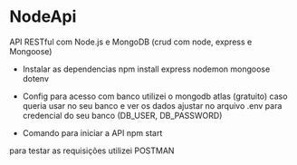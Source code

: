 # NodeApi

API RESTful com Node.js e MongoDB (crud com node, express e Mongoose)

- Instalar as dependencias
npm install express nodemon mongoose dotenv

- Config para acesso com banco
utilizei o mongodb atlas (gratuito) caso queria usar no seu banco e ver os dados ajustar no arquivo .env para credencial do seu banco (DB_USER, DB_PASSWORD)

- Comando para iniciar a API
npm start

para testar as requisições utilizei POSTMAN
